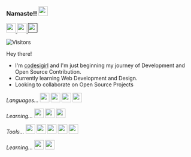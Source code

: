 ### Namaste!! <img src="https://media.tenor.com/images/f83458652289855ac77a3270eb51ab9e/tenor.gif" width="25px">

<a href="https://twitter.com/codesigirl">
  <img alt="codesigirl-twitter" width="25px" src="https://www.freepnglogos.com/uploads/twitter-logo-png/twitter-logo-vector-png-clipart-1.png" />
</a>
<a href="#">
  <img alt="codesigirl" width="25px" src="https://image.flaticon.com/icons/png/512/174/174857.png" />
</a>

<a href="">
  <img alt="codesigirl" width="25px" src="https://www.freepnglogos.com/uploads/youtube-icon-png-12.png" />
</a>

  ![Visitors](https://visitor-badge.glitch.me/badge?page_id=codesigirl)

Hey there!
- I'm [codesigirl](https://github.com/codesigirl) and I'm just beginning my journey of Development and Open Source Contribution.
- Currently learning Web Development and Design.
- Looking to collaborate on Open Source Projects



*Languages...*
<img height="25" src="https://cdn.icon-icons.com/icons2/2415/PNG/512/c_original_logo_icon_146611.png">
<img height="25" src="https://brandslogos.com/wp-content/uploads/images/c-logo.png">
<img height="25" src="https://brandslogos.com/wp-content/uploads/images/java-logo-2.png">
<img height="25" src="https://cdn.icon-icons.com/icons2/2107/PNG/512/file_type_html_icon_130541.png">

*Learning...*
<img height="25" src="https://cdn.icon-icons.com/icons2/2107/PNG/512/file_type_python_icon_130221.png">
<img height="25" src="https://www.pngkey.com/png/full/347-3470911_css3-html-css-js-logo-white.png">
<img height="25" src="https://cdn.icon-icons.com/icons2/2108/PNG/512/javascript_icon_130900.png">

*Tools...*
<img height="25" src="https://cdn.icon-icons.com/icons2/936/PNG/512/github-logo_icon-icons.com_73546.png">
<img height="25" src="https://cdn.icon-icons.com/icons2/2148/PNG/512/inkscape_icon_132304.png">
<img height="25" src="https://cdn.icon-icons.com/icons2/2699/PNG/512/gimp_logo_icon_168179.png">
<img height="25" src="https://cdn.freebiesupply.com/logos/large/2x/adobe-illustrator-cc-logo-png-transparent.png">
<img height="25" src="https://cdn.icon-icons.com/icons2/195/PNG/256/OS_Linux_23399.png">

*Learning...*
<img height="25" src="https://cdn.icon-icons.com/icons2/3053/PNG/512/adobe_photoshop_macos_bigsur_icon_190436.png">
<img height="25" src="https://cdn.icon-icons.com/icons2/112/PNG/512/visual_studio_18908.png">
<!---
codesigirl/codesigirl is a ✨ special ✨ repository because its `README.md` (this file) appears on your GitHub profile.
You can click the Preview link to take a look at your changes.
--->
